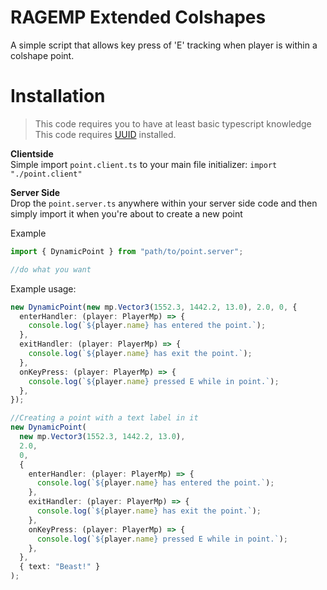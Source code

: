 # RAGEMP Extended Colshapes

A simple script that allows key press of 'E' tracking when player is within a colshape point.

# Installation

> This code requires you to have at least basic typescript knowledge
> <br>
> This code requires [UUID](https://www.npmjs.com/package/uuid) installed.

**Clientside**<br>
Simple import `point.client.ts` to your main file initializer:
`import "./point.client"`

**Server Side**<br>
Drop the `point.server.ts` anywhere within your server side code and then simply import it when you're about to create a new point

Example

```ts
import { DynamicPoint } from "path/to/point.server";

//do what you want
```

Example usage:

```ts
new DynamicPoint(new mp.Vector3(1552.3, 1442.2, 13.0), 2.0, 0, {
  enterHandler: (player: PlayerMp) => {
    console.log(`${player.name} has entered the point.`);
  },
  exitHandler: (player: PlayerMp) => {
    console.log(`${player.name} has exit the point.`);
  },
  onKeyPress: (player: PlayerMp) => {
    console.log(`${player.name} pressed E while in point.`);
  },
});

//Creating a point with a text label in it
new DynamicPoint(
  new mp.Vector3(1552.3, 1442.2, 13.0),
  2.0,
  0,
  {
    enterHandler: (player: PlayerMp) => {
      console.log(`${player.name} has entered the point.`);
    },
    exitHandler: (player: PlayerMp) => {
      console.log(`${player.name} has exit the point.`);
    },
    onKeyPress: (player: PlayerMp) => {
      console.log(`${player.name} pressed E while in point.`);
    },
  },
  { text: "Beast!" }
);
```
